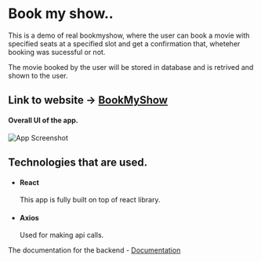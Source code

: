 # Book my show..

This is a demo of real bookmyshow, where the user can book a movie with specified seats at a specified slot and get a confirmation that, wheteher booking was sucessful or not.

The movie booked by the user will be stored in database and is retrived and shown to the user.

## Link to website -> [BookMyShow](https://bookmyshow-frontend-lemon.vercel.app/)


#### Overall UI of the app.

![App Screenshot](https://snipboard.io/L2UoOD.jpg)

## Technologies that are used.

- #### React  
    This app is fully built on top of react library.
- #### Axios 
    Used for making api calls.

The documentation for the backend - [Documentation](https://github.com/ashaduzzaman2002/bookmyshow-backend)

